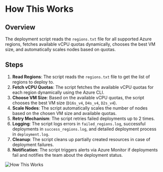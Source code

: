 # How This Works

## Overview
The deployment script reads the `regions.txt` file for all supported Azure regions, fetches available vCPU quotas dynamically, chooses the best VM size, and automatically scales nodes based on quotas.

## Steps
1. **Read Regions**: The script reads the `regions.txt` file to get the list of regions to deploy to.
2. **Fetch vCPU Quotas**: The script fetches the available vCPU quotas for each region dynamically using the Azure CLI.
3. **Choose VM Size**: Based on the available vCPU quotas, the script chooses the best VM size (`D16s_v4`, `D4s_v4`, `D2s_v4`).
4. **Scale Nodes**: The script automatically scales the number of nodes based on the chosen VM size and available quotas.
5. **Retry Mechanism**: The script retries failed deployments up to 2 times.
6. **Logging**: The script logs errors in `failed_regions.log`, successful deployments in `success_regions.log`, and detailed deployment process in `deployment.log`.
7. **Cleanup**: The script cleans up partially created resources in case of deployment failures.
8. **Notification**: The script triggers alerts via Azure Monitor if deployments fail and notifies the team about the deployment status.

![How This Works](images/how_this_works.png)
